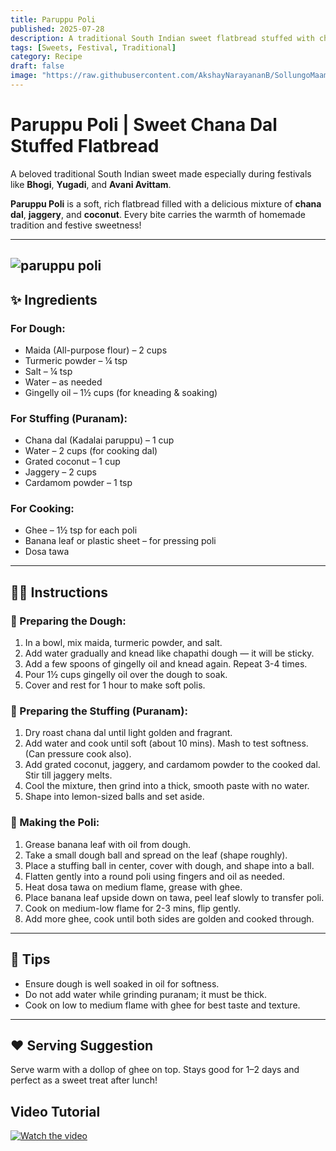 ```yaml
---
title: Paruppu Poli  
published: 2025-07-28  
description: A traditional South Indian sweet flatbread stuffed with chana dal, jaggery, and coconut — soft, rich, and perfect for festivals.  
tags: [Sweets, Festival, Traditional]  
category: Recipe  
draft: false  
image: "https://raw.githubusercontent.com/AkshayNarayananB/SollungoMaami/master/images/paruppu poli.jpg" 
---
```


#  Paruppu Poli | Sweet Chana Dal Stuffed Flatbread

A beloved traditional South Indian sweet made especially during festivals like **Bhogi**, **Yugadi**, and **Avani Avittam**.

**Paruppu Poli** is a soft, rich flatbread filled with a delicious mixture of **chana dal**, **jaggery**, and **coconut**. Every bite carries the warmth of homemade tradition and festive sweetness!

---
![paruppu poli](https://raw.githubusercontent.com/AkshayNarayananB/SollungoMaami/master/images/paruppu%20poli.jpg)
---
## ✨ Ingredients

### For Dough:  
 - Maida (All-purpose flour) – 2 cups  
 - Turmeric powder – ¼ tsp  
 - Salt – ¼ tsp  
 - Water – as needed  
 - Gingelly oil – 1½ cups (for kneading & soaking)  

### For Stuffing (Puranam):  
 - Chana dal (Kadalai paruppu) – 1 cup  
 - Water – 2 cups (for cooking dal)  
 - Grated coconut – 1 cup  
 - Jaggery – 2 cups  
 - Cardamom powder – 1 tsp  

### For Cooking:  
 - Ghee – 1½ tsp for each poli  
 - Banana leaf or plastic sheet – for pressing poli  
 - Dosa tawa  

---

## 👩‍🍳 Instructions

### 🔸 Preparing the Dough:  
1. In a bowl, mix maida, turmeric powder, and salt.  
2. Add water gradually and knead like chapathi dough — it will be sticky.  
3. Add a few spoons of gingelly oil and knead again. Repeat 3-4 times.  
4. Pour 1½ cups gingelly oil over the dough to soak.  
5. Cover and rest for 1 hour to make soft polis.  

### 🔸 Preparing the Stuffing (Puranam):  
1. Dry roast chana dal until light golden and fragrant.  
2. Add water and cook until soft (about 10 mins). Mash to test softness. (Can pressure cook also). 
3. Add grated coconut, jaggery, and cardamom powder to the cooked dal. Stir till jaggery melts.  
4. Cool the mixture, then grind into a thick, smooth paste with no water.  
5. Shape into lemon-sized balls and set aside.  

### 🔸 Making the Poli:  
1. Grease banana leaf with oil from dough.  
2. Take a small dough ball and spread on the leaf (shape roughly).  
3. Place a stuffing ball in center, cover with dough, and shape into a ball.  
4. Flatten gently into a round poli using fingers and oil as needed.  
5. Heat dosa tawa on medium flame, grease with ghee.  
6. Place banana leaf upside down on tawa, peel leaf slowly to transfer poli.  
7. Cook on medium-low flame for 2-3 mins, flip gently.  
8. Add more ghee, cook until both sides are golden and cooked through.  

---

## 📝 Tips

- Ensure dough is well soaked in oil for softness.  
- Do not add water while grinding puranam; it must be thick.  
- Cook on low to medium flame with ghee for best taste and texture.  

---

## ❤️ Serving Suggestion

Serve warm with a dollop of ghee on top. Stays good for 1–2 days and perfect as a sweet treat after lunch!


## Video Tutorial

[![Watch the video](https://img.youtube.com/vi/hco5BV__yd4/0.jpg)](https://youtu.be/hco5BV__yd4?si=JkvFE4e0YEB8jE5q)
